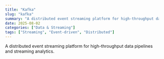 ```yaml
---
title: "Kafka"
slug: "kafka"
summary: "A distributed event streaming platform for high-throughput data pipelines and streaming analytics."
date: 2025-08-02
categories: ["Data & Streaming"]
tags: ["Streaming", "Event-driven", "Distributed"]
---
```


A distributed event streaming platform for high-throughput data pipelines and streaming analytics.
